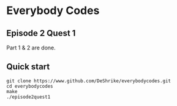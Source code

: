 # Everybody Codes

## Episode 2 Quest 1

Part 1 & 2 are done.

## Quick start

```console
git clone https://www.github.com/DeShrike/everybodycodes.git
cd everybodycodes
make
./episode2quest1

```

